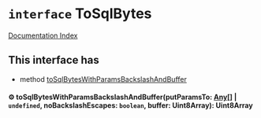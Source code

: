# `interface` ToSqlBytes

[Documentation Index](../README.md)

## This interface has

- method [toSqlBytesWithParamsBackslashAndBuffer](#-tosqlbyteswithparamsbackslashandbufferputparamsto-any--undefined-nobackslashescapes-boolean-buffer-uint8array-uint8array)


#### ⚙ toSqlBytesWithParamsBackslashAndBuffer(putParamsTo: [Any](../private.type.Any.2/README.md)\[] | `undefined`, noBackslashEscapes: `boolean`, buffer: Uint8Array): Uint8Array



